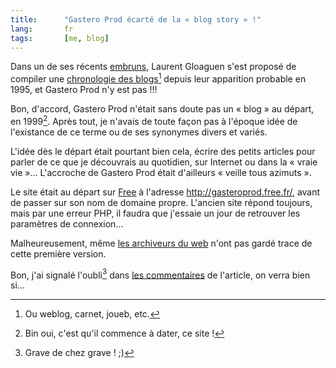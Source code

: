 ```yaml
---
title:      "Gastero Prod écarté de la « blog story » !"
lang:       fr
tags:       [me, blog]
---
```


Dans un de ses récents [embruns](http://embruns.net/), Laurent Gloaguen s'est proposé de compiler une [chronologie des blogs](http://embruns.net/blogosphere/001306.html)[^c1] depuis leur apparition probable en 1995, et Gastero Prod n'y est pas !!!

[^c1]: Ou weblog, carnet, joueb, etc.

Bon, d'accord, Gastero Prod n'était sans doute pas un « blog » au départ, en 1999[^t1]. Après tout, je n'avais de toute façon pas à l'époque idée de l'existance de ce terme ou de ses synonymes divers et variés.

L'idée dès le départ était pourtant bien cela, écrire des petits articles pour parler de ce que je découvrais au quotidien, sur Internet ou dans la « vraie vie »… L'accroche de Gastero Prod était d'ailleurs « veille tous azimuts ».

Le site était au départ sur [Free](http://www.free.fr/) à l'adresse <http://gasteroprod.free.fr/>, avant de passer sur son nom de domaine propre. L'ancien site répond toujours, mais par une erreur PHP, il faudra que j'essaie un jour de retrouver les paramètres de connexion…

Malheureusement, même [les archiveurs du web](http://archive.org/) n'ont pas gardé trace de cette première version.

Bon, j'ai signalé l'oubli[^t2] dans [les commentaires](http://embruns.net/carnet/blogosphere/petite-histoire-blogosphere.html#c925) de l'article, on verra bien si…

[^t1]: Bin oui, c'est qu'il commence à dater, ce site !

[^t2]: Grave de chez grave ! ;)
